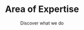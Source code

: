 ---
layout: expertise

lang: en
namespace: expertise
permalink: /en/expertise/

title: Area of Expertise
subtitle: Discover what we do

hero-image: UTP-Ice.jpg
hero-style:

cat-header: "SF Tech has been active in the diving industry for over 10 years. Our aim is to produce the best quality and the most reliable drysuit we can."
  
categories:
 - text: Cold water
   link: "#coldwater"
 - text: Cave & Technical
   link: "#cave"

datas:
  - title: Cold water diving
    anchor: coldwater
    style: expertise-br
    overlay: expertise-ltr
    image: /assets/img/jpg/1920/UTP-074.jpg
    description: '
    <p>Our team is diving all year round in Switzerland, and our equipment is made with warmth in mind. Specialized in cold water diving, our customers enjoy all kind of activities: recreational ice diving, commercial work, extreme expedition in the Poles, etc... Recently, multiple teams of explorators and researchers have been diving in the freezing waters of Antartica or Greenland with our products.</p>
    <p>SF Tech has been working with multiple explorators, in particular the teams of <a href="https://www.underthepole.com/">Under The Pole</a>, Laurent Ballesta with <a href="https://www.blancpain-ocean-commitment.com/gombessa-iii">Gombessa III Expedition</a> and the <a href="http://www.cnrs.fr/">CNRS</a> and many more.</p>'
    link:
  - title: Cave and Technical diving
    anchor: cave
    style: expertise-tl
    overlay: expertise-rtl
    image: /assets/img/jpg/1920/sandra-0774.jpg
    description: '
    <p>All our drysuits are made with strength and reliablity in mind. From the start, the aim was to create a suit which could withstand the use and abuse of technical divers, and especially cave divers. With hard constraints during the dives, but even more on land in narrow passages on sharp rocks, multi-siphons dives are though. And the SF Tech drysuits are more than qualified for the job.</p>
    <p>With hundreds of divers around the world exploring cave and depth, it would be hard to choose which one to link, but have a look around and you will be surprised how many SF Tech are used for extreme dives!</p>'
---